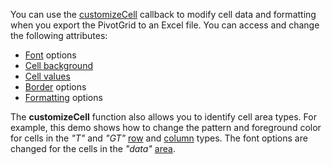 You can use the [customizeCell](/Documentation/ApiReference/Common/Object_Structures/ExportPivotGridProps/#customizeCell) callback to modify cell data and formatting when you export the PivotGrid to an Excel file. You can access and change the following attributes:

- <a href="https://github.com/exceljs/exceljs#fonts" target="_blank">Font</a> options    
- <a href="https://github.com/exceljs/exceljs#fills" target="_blank">Cell background</a>     
- <a href="https://github.com/exceljs/exceljs#hyperlink-value" target="_blank">Cell values</a>       
- <a href="https://github.com/exceljs/exceljs#borders" target="_blank">Border</a> options        
- <a href="https://github.com/exceljs/exceljs#number-formats" target="_blank">Formatting</a> options    

The **customizeCell** function also allows you to identify cell area types. For example, this demo shows how to change the pattern and foreground color for cells in the *"T"* and *"GT"* [row](/Documentation/ApiReference/UI_Widgets/dxPivotGrid/Pivot_Grid_Cell/#rowType) and [column](/Documentation/ApiReference/UI_Widgets/dxPivotGrid/Pivot_Grid_Cell/#columnType) types. The font options are changed for the cells in the *"data"* [area](/Documentation/ApiReference/Data_Layer/PivotGridDataSource/Configuration/fields/#area).
